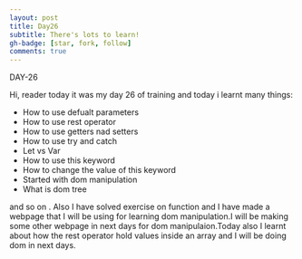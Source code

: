 ```yaml
---
layout: post
title: Day26
subtitle: There's lots to learn!
gh-badge: [star, fork, follow]
comments: true
---
```



DAY-26


Hi, reader today it was my day 26 of training and today i learnt many things:


* How to use defualt parameters
* How to use rest operator
* How to use getters nad setters
* How to use try and catch
* Let vs Var
* How to use this keyword
* How to change the value of this keyword
* Started with dom manipulation
* What is dom tree 

and so on . Also I have solved exercise on function and I have made a webpage that I will be using for learning dom manipulation.I will be making some other webpage in next days for dom manipulaion.Today also I learnt about how the rest operator hold values inside an array and I will be doing dom in next days.
